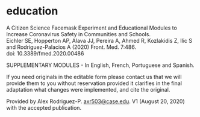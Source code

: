 # education

A Citizen Science Facemask Experiment and Educational Modules to Increase Coronavirus Safety in Communities and Schools.  
Eichler SE, Hopperton AP, Alava JJ, Pereira A, Ahmed R, Kozlakidis Z, Ilic S and Rodriguez-Palacios A (2020) 
Front. Med. 7:486.  
doi: 10.3389/fmed.2020.00486 

SUPPLEMENTARY MODULES - In English, French, Portuguese and Spanish.

If you need originals in the editable form please contact us that we will provide them to you without reservation provided it clarifies in the final adaptation what changes were implemented, and cite the original. 

Provided by Alex Rodriguez-P. axr503@case.edu.
V1 (August 20, 2020) with the accepted publication.
